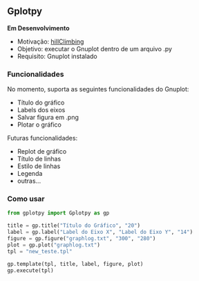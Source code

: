 ## Gplotpy


**Em Desenvolvimento**

* Motivação: [hillClimbing](https://github.com/GabsGear/hillClimbing)
* Objetivo: executar o Gnuplot dentro de um arquivo .py
* Requisito: Gnuplot instalado

### Funcionalidades

No momento, suporta as seguintes funcionalidades do Gnuplot:

* Título do gráfico
* Labels dos eixos
* Salvar figura em .png
* Plotar o gráfico

Futuras funcionalidades:

* Replot de gráfico
* Título de linhas
* Estilo de linhas
* Legenda
* outras...

### Como usar

```python
from gplotpy import Gplotpy as gp

title = gp.title("Título do Gráfico", "20")
label = gp.label("Label do Eixo X", "Label do Eixo Y", "14")
figure = gp.figure("graphlog.txt", "300", "280")
plot = gp.plot("graphlog.txt")
tpl = "new_teste.tpl"

gp.template(tpl, title, label, figure, plot)
gp.execute(tpl)
```


